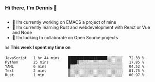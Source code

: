 ### Hi there, I'm Dennis 👋

## 
- 🔭 I’m currently working on EMACS a project of mine
- 🌱 I’m currently learning Rust and webdevelopment with React or Vue and Node
- 👯 I’m looking to collaborate on Open Source projects

📊 **This week I spent my time on**

<!--START_SECTION:waka-->
```text
JavaScript   1 hr 44 mins    ██████████████████░░░░░░░   72.33 % 
Python       25 mins         ████▒░░░░░░░░░░░░░░░░░░░░   17.85 % 
YAML         6 mins          █░░░░░░░░░░░░░░░░░░░░░░░░   04.52 % 
Text         2 mins          ▒░░░░░░░░░░░░░░░░░░░░░░░░   01.75 % 
Rust         1 min           ▒░░░░░░░░░░░░░░░░░░░░░░░░   00.97 % 
```
<!--END_SECTION:waka-->

<!--
**JolloDede/JolloDede** is a ✨ _special_ ✨ repository because its `README.md` (this file) appears on your GitHub profile.

Here are some ideas to get you started:

- 🔭 I’m currently working on ...
- 🌱 I’m currently learning ...
- 👯 I’m looking to collaborate on ...
- 🤔 I’m looking for help with ...
- 💬 Ask me about ...
- 📫 How to reach me: ...
- 😄 Pronouns: ...
- ⚡ Fun fact: ...
-->


